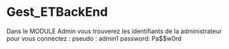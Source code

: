 # Gest_ETBackEnd
Dans le MODULE Admin vous trouverez les identifiants de la administrateur pour vous connectez : pseudo : admin1 password: Pa$$w0rd
